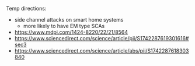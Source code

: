 Temp directions:
- side channel attacks on smart home systems
  - more likely to have EM type SCAs
- https://www.mdpi.com/1424-8220/22/21/8564
- https://www.sciencedirect.com/science/article/pii/S1742287619301616#sec3
- https://www.sciencedirect.com/science/article/abs/pii/S1742287618303840
